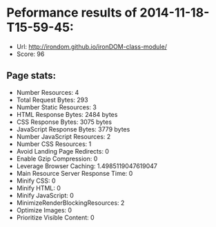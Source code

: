 # Peformance results of 2014-11-18-T15-59-45: 
 
- Url: http://irondom.github.io/ironDOM-class-module/
- Score: 96

## Page stats: 
- Number Resources: 4
- Total Request Bytes: 293
- Number Static Resources: 3
- HTML Response Bytes: 2484 bytes 
- CSS Response Bytes: 3075 bytes 
- JavaScript Response Bytes: 3779 bytes 
- Number JavaScript Resources: 2
- Number CSS Resources: 1
- Avoid Landing Page Redirects: 0
- Enable Gzip Compression: 0
- Leverage Browser Caching: 1.4985119047619047
- Main Resource Server Response Time: 0
- Minify CSS: 0
- Minify HTML: 0
- Minify JavaScript: 0
- MinimizeRenderBlockingResources: 2
- Optimize Images: 0
- Prioritize Visible Content: 0
